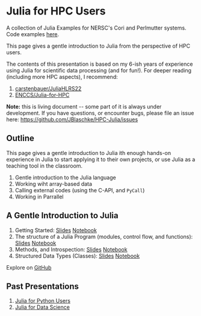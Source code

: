 # Julia for HPC Users

A collection of Julia Examples for NERSC's Cori and Perlmutter systems. Code
examples [here](https://github.com/JBlaschke/HPC-Julia).

This page gives a gentle introduction to Julia from the perspective of HPC users.

The contents of this presentation is based on my 6-ish years of experience using Julia for scientific data processing (and for fun!). For deeper reading (including more HPC aspects), I recommend:
1. [carstenbauer/JuliaHLRS22](https://github.com/carstenbauer/JuliaHLRS22)
2. [ENCCS/Julia-for-HPC](https://github.com/ENCCS/Julia-for-HPC)

**Note:** this is living document -- some part of it is always under development. If you have questions, or encounter bugs, please file an issue here: https://github.com/JBlaschke/HPC-Julia/issues

## Outline

This page gives a gentle introduction to Julia ith enough hands-on experience in Julia to start applying it to their own projects, or use Julia as a teaching tool in the classroom.

1. Gentle introduction to the Julia language
2. Working wiht array-based data
3. Calling external codes (using the C-API, and `PyCall`)
4. Working in Parrallel

## A Gentle Introduction to Julia

1. Getting Started: [Slides](00_intro/Getting_Started.html) [Notebook](00_intro/Getting_Started.ipynb)
2. The structure of a Julia Program (modules, control flow, and functions):  [Slides](00_intro/Program_Structure.html) [Notebook](00_intro/Program_Structure.ipynb)
3. Methods, and Introspection: [Slides](00_intro/Methods_Introspection.html) [Notebook](00_intro/Methods_Introspection.ipynb)
4. Structured Data Types (Classes): [Slides](00_intro/Data_Types.html) [Notebook](00_intro/Data_Types.ipynb)

Explore on [GitHub](https://github.com/JBlaschke/HPC-Julia/tree/main/docs/julia%20for%20python%20users/00_intro)

## Past Presentations

1. [Julia for Python Users](julia%20for%20python%20users)
2. [Julia for Data Science](julia%20for%20data%20science)